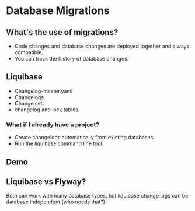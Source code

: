 # Database Migrations

## What's the use of migrations?
* Code changes and database changes are deployed together and always compatible.
* You can track the history of database changes.

## Liquibase
* Changelog-master.yaml
* Changelogs.
* Change set.
* changelog and lock tables.

### What if I already have a project?
* Create changelogs automatically from existing databases.
* Run the liquibase command line tool.

## Demo

## Liquibase vs Flyway?
Both can work with many database types, but liquibase change logs can be database independent (who needs that?).